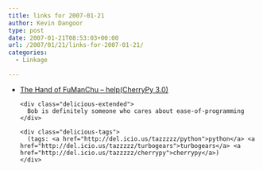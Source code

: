 ```yaml
---
title: links for 2007-01-21
author: Kevin Dangoor
type: post
date: 2007-01-21T08:53:03+00:00
url: /2007/01/21/links-for-2007-01-21/
categories:
  - Linkage

---
```

<ul class="delicious">
  <li>
    <div class="delicious-link">
      <a href="http://www.aminus.org/blogs/index.php/fumanchu/2007/01/20/help_cherrypy_3_0">The Hand of FuManChu &#8211; help(CherryPy 3.0)</a>
    </div>
    
    <div class="delicious-extended">
      Bob is definitely someone who cares about ease-of-programming
    </div>
    
    <div class="delicious-tags">
      (tags: <a href="http://del.icio.us/tazzzzz/python">python</a> <a href="http://del.icio.us/tazzzzz/turbogears">turbogears</a> <a href="http://del.icio.us/tazzzzz/cherrypy">cherrypy</a>)
    </div>
  </li>
</ul>